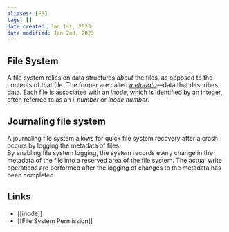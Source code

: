 ```yaml
---
aliases: [FS]
tags: []
date created: Jan 1st, 2023
date modified: Jan 2nd, 2023
---
```

## File System
A file system relies on data structures _about_ the files, as opposed to the contents of that file. The former are called _[metadata](https://en.wikipedia.org/wiki/Metadata "Metadata")_—data that describes data. Each file is associated with an _inode_, which is identified by an integer, often referred to as an _i-number_ or _inode number_.

## Journaling file system
A journaling file system allows for quick file system recovery after a crash occurs by logging the metadata of files.  
By enabling file system logging, the system records every change in the metadata of the file into a reserved area of the file system. The actual write operations are performed after the logging of changes to the metadata has been completed.

## Links
- [[inode]]
- [[File System Permission]]
